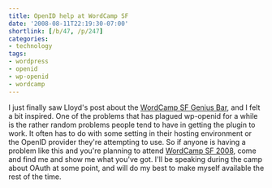 ```yaml
---
title: OpenID help at WordCamp SF
date: '2008-08-11T22:19:30-07:00'
shortlink: [/b/47, /p/247]
categories:
- technology
tags:
- wordpress
- openid
- wp-openid
- wordcamp
---
```

I just finally saw Lloyd's post about the [WordCamp SF Genius Bar][], and I felt a bit inspired.  One of the problems
that has plagued wp-openid for a while is the rather random problems people tend to have in getting the plugin to work.
It often has to do with some setting in their hosting environment or the OpenID provider they're attempting to use.  So
if anyone is having a problem like this and you're planning to attend [WordCamp SF 2008][], come and find me and show me
what you've got.  I'll be speaking during the camp about OAuth at some point, and will do my best to make myself
available the rest of the time.

[WordCamp SF Genius Bar]: http://foolswisdom.com/geniuses-for-wordcamp-sf-bar/
[WordCamp SF 2008]: http://2008.sf.wordcamp.org/
